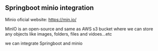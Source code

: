 ## Springboot minio integration

Minio oficial website: https://min.io/

MinIO is an open-source and same as AWS s3 bucket where we can store any objects like images, folders, files and vidoes...etc

we can integrate Springboot and minio


